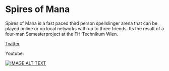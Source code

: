 # Spires of Mana

Spires of Mana is a fast paced third person spellslinger arena that can be played online or on local networks with up to three friends. Its the result of a four-man Semesterproject at the FH-Technikum Wien.

[Twitter](https://twitter.com/spiresofmana?lang=en)

Youtube:

[![IMAGE ALT TEXT](https://pbs.twimg.com/profile_images/919980087847587841/dQEdGyst_400x400.jpg)](https://www.youtube.com/watch?v=8P0pjtVOXTY)


